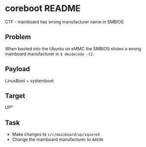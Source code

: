 coreboot README
===============

CTF - mainboard has wrong manufacturer name in SMBIOS

## Problem

When booted into the Ubuntu on eMMC the SMBIOS shows a wrong mainboard
manufacturer in `$ dmidecode -t2`.

## Payload

LinuxBoot + systemboot

## Target

UP²

## Task

* Make changes to `src/mainboard/up/squared`
* Change the mainboard manufacturer to `AAEON`
